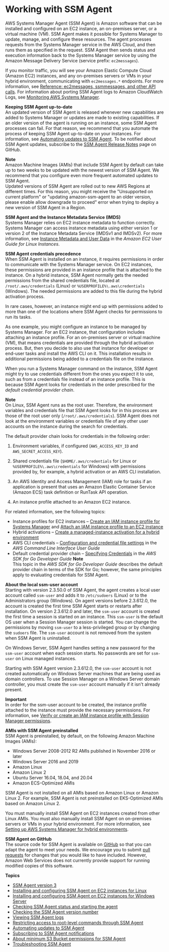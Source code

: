 # Working with SSM Agent<a name="ssm-agent"></a>

AWS Systems Manager Agent \(SSM Agent\) is Amazon software that can be installed and configured on an EC2 instance, an on\-premises server, or a virtual machine \(VM\)\. SSM Agent makes it possible for Systems Manager to update, manage, and configure these resources\. The agent processes requests from the Systems Manager service in the AWS Cloud, and then runs them as specified in the request\. SSM Agent then sends status and execution information back to the Systems Manager service by using the Amazon Message Delivery Service \(service prefix: `ec2messages`\)\.

If you monitor traffic, you will see your Amazon Elastic Compute Cloud \(Amazon EC2\) instances, and any on\-premises servers or VMs in your hybrid environment, communicating with `ec2messages.*` endpoints\. For more information, see [Reference: ec2messages, ssmmessages, and other API calls](systems-manager-setting-up-messageAPIs.md)\. For information about porting SSM Agent logs to Amazon CloudWatch Logs, see [Monitoring AWS Systems Manager](monitoring.md)\.

**Keeping SSM Agent up\-to\-date**  
An updated version of SSM Agent is released whenever new capabilities are added to Systems Manager or updates are made to existing capabilities\. If an older version of the agent is running on an instance, some SSM Agent processes can fail\. For that reason, we recommend that you automate the process of keeping SSM Agent up\-to\-date on your instances\. For information, see [Automating updates to SSM Agent](ssm-agent-automatic-updates.md)\. To be notified about SSM Agent updates, subscribe to the [SSM Agent Release Notes](https://github.com/aws/amazon-ssm-agent/blob/master/RELEASENOTES.md) page on GitHub\.

**Note**  
Amazon Machine Images \(AMIs\) that include SSM Agent by default can take up to two weeks to be updated with the newest version of SSM Agent\. We recommend that you configure even more frequent automated updates to SSM Agent\.  
Updated versions of SSM Agent are rolled out to new AWS Regions at different times\. For this reason, you might receive the "Unsupported on current platform" or "updating amazon\-ssm\-agent to an older version, please enable allow downgrade to proceed" error when trying to deploy a new version of SSM Agent in a Region\.

**SSM Agent and the Instance Metadata Service \(IMDS\)**  
Systems Manager relies on EC2 instance metadata to function correctly\. Systems Manager can access instance metadata using either version 1 or version 2 of the Instance Metadata Service \(IMDSv1 and IMDSv2\)\. For more information, see [Instance Metadata and User Data](https://docs.aws.amazon.com/AWSEC2/latest/UserGuide/ec2-instance-metadata.html) in the *Amazon EC2 User Guide for Linux Instances*\.

**SSM Agent credentials precedence**  
When SSM Agent is installed on an instance, it requires permissions in order to communicate with the Systems Manager service\. On EC2 instances, these permissions are provided in an instance profile that is attached to the instance\. On a hybrid instance, SSM Agent normally gets the needed permissions from the shared credentials file, located at `/root/.aws/credentials` \(Linux\) or `%USERPROFILE%\.aws\credentials` \(Windows\)\. The needed permissions are added to this file during the hybrid activation process\.

In rare cases, however, an instance might end up with permissions added to more than one of the locations where SSM Agent checks for permissions to run its tasks\. 

As one example, you might configure an instance to be managed by Systems Manager\. For an EC2 instance, that configuration includes attaching an instance profile\. For an on\-premises server or virtual machine \(VM\), that means credentials are provided through the hybrid activation process\. But, then you decide to also use that instance for developer or end\-user tasks and install the AWS CLI on it\. This installation results in additional permissions being added to a credentials file on the instance\.

When you run a Systems Manager command on the instance, SSM Agent might try to use credentials different from the ones you expect it to use, such as from a credentials file instead of an instance profile\. This is because SSM Agent looks for credentials in the order prescribed for the *default credential provider chain*\.

**Note**  
On Linux, SSM Agent runs as the root user\. Therefore, the environment variables and credentials file that SSM Agent looks for in this process are those of the root user only \(`/root/.aws/credentials`\)\. SSM Agent does not look at the environment variables or credentials file of any other user accounts on the instance during the search for credentials\.

The default provider chain looks for credentials in the following order:

1. Environment variables, if configured \(`AWS_ACCESS_KEY_ID` and `AWS_SECRET_ACCESS_KEY`\)\.

1. Shared credentials file \(`$HOME/.aws/credentials` for Linux or `%USERPROFILE%\.aws\credentials` for Windows\) with permissions provided by, for example, a hybrid activation or an AWS CLI installation\.

1. An AWS Identity and Access Management \(IAM\) role for tasks if an application is present that uses an Amazon Elastic Container Service \(Amazon ECS\) task definition or RunTask API operation\.

1. An instance profile attached to an Amazon EC2 instance\.

For related information, see the following topics:
+ Instance profiles for EC2 instances – [Create an IAM instance profile for Systems Manager](setup-instance-profile.md) and [Attach an IAM instance profile to an EC2 instance](setup-launch-managed-instance.md) 
+ Hybrid activations – [Create a managed\-instance activation for a hybrid environment](sysman-managed-instance-activation.md)
+ AWS CLI credentials – [Configuration and credential file settings](https://docs.aws.amazon.com/cli/latest/userguide/cli-configure-files.html) in the *AWS Command Line Interface User Guide*
+ Default credential provider chain – [Specifying Credentials](https://docs.aws.amazon.com/sdk-for-go/latest/developer-guide/configuring-sdk.html#specifying-credentials) in the *AWS SDK for Go Developer Guide*
**Note**  
This topic in the *AWS SDK for Go Developer Guide* describes the default provider chain in terms of the SDK for Go; however, the same principles apply to evaluating credentials for SSM Agent\.

**About the local ssm\-user account**  
Starting with version 2\.3\.50\.0 of SSM Agent, the agent creates a local user account called `ssm-user` and adds it to `/etc/sudoers` \(Linux\) or to the Administrators group \(Windows\)\. On agent versions before 2\.3\.612\.0, the account is created the first time SSM Agent starts or restarts after installation\. On version 2\.3\.612\.0 and later, the `ssm-user` account is created the first time a session is started on an instance\. This `ssm-user` is the default OS user when a Session Manager session is started\. You can change the permissions by moving `ssm-user` to a less\-privileged group or by changing the `sudoers` file\. The `ssm-user` account is not removed from the system when SSM Agent is uninstalled\.

On Windows Server, SSM Agent handles setting a new password for the `ssm-user` account when each session starts\. No passwords are set for `ssm-user` on Linux managed instances\.

Starting with SSM Agent version 2\.3\.612\.0, the `ssm-user` account is not created automatically on Windows Server machines that are being used as domain controllers\. To use Session Manager on a Windows Server domain controller, you must create the `ssm-user` account manually if it isn't already present\.

**Important**  
In order for the ssm\-user account to be created, the instance profile attached to the instance must provide the necessary permissions\. For information, see [Verify or create an IAM instance profile with Session Manager permissions](session-manager-getting-started-instance-profile.md)\.

**AMIs with SSM Agent preinstalled**  
SSM Agent is preinstalled, by default, on the following Amazon Machine Images \(AMIs\):
+ Windows Server 2008\-2012 R2 AMIs published in November 2016 or later
+ Windows Server 2016 and 2019
+ Amazon Linux
+ Amazon Linux 2
+ Ubuntu Server 16\.04, 18\.04, and 20\.04
+ Amazon ECS\-Optimized AMIs

SSM Agent is not installed on all AMIs based on Amazon Linux or Amazon Linux 2\. For example, SSM Agent is not preinstalled on EKS\-Optimized AMIs based on Amazon Linux 2\.

You must manually install SSM Agent on EC2 instances created from other Linux AMIs\. You must also manually install SSM Agent on on\-premises servers or VMs in your hybrid environment\. For more information, see [Setting up AWS Systems Manager for hybrid environments](systems-manager-managedinstances.md)\.

**SSM Agent on GitHub**  
The source code for SSM Agent is available on [GitHub](https://github.com/aws/amazon-ssm-agent) so that you can adapt the agent to meet your needs\. We encourage you to submit [pull requests](https://github.com/aws/amazon-ssm-agent/blob/master/CONTRIBUTING.md) for changes that you would like to have included\. However, Amazon Web Services does not currently provide support for running modified copies of this software\.

**Topics**
+ [SSM Agent version 3](ssm-agent-v3.md)
+ [Installing and configuring SSM Agent on EC2 instances for Linux](sysman-install-ssm-agent.md)
+ [Installing and configuring SSM Agent on EC2 instances for Windows Server](sysman-install-ssm-win.md)
+ [Checking SSM Agent status and starting the agent](ssm-agent-status-and-restart.md)
+ [Checking the SSM Agent version number](ssm-agent-get-version.md)
+ [Viewing SSM Agent logs](sysman-agent-logs.md)
+ [Restricting access to root\-level commands through SSM Agent](ssm-agent-restrict-root-level-commands.md)
+ [Automating updates to SSM Agent](ssm-agent-automatic-updates.md)
+ [Subscribing to SSM Agent notifications](ssm-agent-subscribe-notifications.md)
+ [About minimum S3 Bucket permissions for SSM Agent](ssm-agent-minimum-s3-permissions.md)
+ [Troubleshooting SSM Agent](troubleshooting-ssm-agent.md)